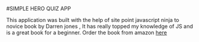 #SIMPLE HERO QUIZ APP 

This application was built with the help of site point javascript ninja to novice book by Darren jones , It has really topped my knowledge of JS and is a great book for a beginner. Order the book from amazon  [here](https://www.amazon.com/JavaScript-Novice-Ninja-Darren-Jones-dp-099538262X/dp/099538262X/ref=dp_ob_title_bk)